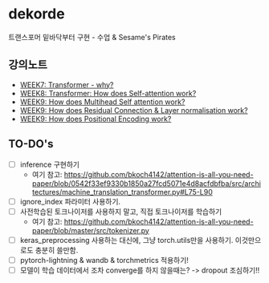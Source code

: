 # dekorde
트랜스포머 밑바닥부터 구현 -  수업  &amp;  Sesame's Pirates

## 강의노트
- [WEEK7: Transformer - why?](https://www.notion.so/WEEK7-Transformer-why-8e3712fb674a4ba2a85bf6da9cd36af0)
- [WEEK8: Transformer: How does Self-attention work?](https://www.notion.so/WEEK8-Transformer-How-does-Self-attention-work-e02fc6b942f64b2ba82ce7e35afc817d)
- [WEEK9: How does Multihead Self attention work?](https://www.notion.so/WEEK9-How-does-Multihead-Self-attention-work-cddce1ae09eb4b0fb067a2474cbf8515)
- [WEEK9: How does Residual Connection & Layer normalisation work?](https://www.notion.so/WEEK9-How-does-Residual-Connection-Layer-normalisation-work-b4a41db45a014378bc1c4a0f6da3757e)
- [WEEK9: How does Positional Encoding  work?](https://www.notion.so/WEEK9-How-does-Positional-Encoding-work-0d0e5b9d17464af08f39b4977c073beb)


## TO-DO's
- [ ] inference 구현하기
  - 여기 참고: https://github.com/bkoch4142/attention-is-all-you-need-paper/blob/0542f33ef9330b1850a27fcd5071e4d8acfdbfba/src/architectures/machine_translation_transformer.py#L75-L90
- [ ] ignore_index 파라미터 사용하기.
- [ ] 사전학습된 토크나이저를 사용하지 말고, 직접 토크나이저를 학습하기
  - 여기 참고: https://github.com/bkoch4142/attention-is-all-you-need-paper/blob/master/src/tokenizer.py
- [ ] keras_preprocessing 사용하는 대신에, 그냥 torch.utils만을 사용하기. 이것만으로도 충분히 쓸만함.
- [ ] pytorch-lightning &  wandb & torchmetrics 적용하기!
- [ ] 모델이 학습 데이터에서 조차 converge를 하지 않을때는? -> dropout 조심하기!! 